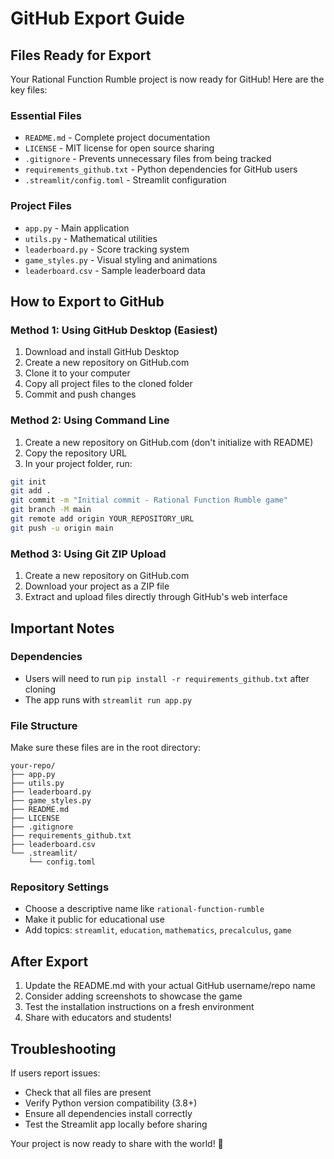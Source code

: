 # GitHub Export Guide

## Files Ready for Export

Your Rational Function Rumble project is now ready for GitHub! Here are the key files:

### Essential Files
- `README.md` - Complete project documentation
- `LICENSE` - MIT license for open source sharing
- `.gitignore` - Prevents unnecessary files from being tracked
- `requirements_github.txt` - Python dependencies for GitHub users
- `.streamlit/config.toml` - Streamlit configuration

### Project Files
- `app.py` - Main application
- `utils.py` - Mathematical utilities
- `leaderboard.py` - Score tracking system
- `game_styles.py` - Visual styling and animations
- `leaderboard.csv` - Sample leaderboard data

## How to Export to GitHub

### Method 1: Using GitHub Desktop (Easiest)
1. Download and install GitHub Desktop
2. Create a new repository on GitHub.com
3. Clone it to your computer
4. Copy all project files to the cloned folder
5. Commit and push changes

### Method 2: Using Command Line
1. Create a new repository on GitHub.com (don't initialize with README)
2. Copy the repository URL
3. In your project folder, run:
```bash
git init
git add .
git commit -m "Initial commit - Rational Function Rumble game"
git branch -M main
git remote add origin YOUR_REPOSITORY_URL
git push -u origin main
```

### Method 3: Using Git ZIP Upload
1. Create a new repository on GitHub.com
2. Download your project as a ZIP file
3. Extract and upload files directly through GitHub's web interface

## Important Notes

### Dependencies
- Users will need to run `pip install -r requirements_github.txt` after cloning
- The app runs with `streamlit run app.py`

### File Structure
Make sure these files are in the root directory:
```
your-repo/
├── app.py
├── utils.py
├── leaderboard.py
├── game_styles.py
├── README.md
├── LICENSE
├── .gitignore
├── requirements_github.txt
├── leaderboard.csv
└── .streamlit/
    └── config.toml
```

### Repository Settings
- Choose a descriptive name like `rational-function-rumble`
- Make it public for educational use
- Add topics: `streamlit`, `education`, `mathematics`, `precalculus`, `game`

## After Export

1. Update the README.md with your actual GitHub username/repo name
2. Consider adding screenshots to showcase the game
3. Test the installation instructions on a fresh environment
4. Share with educators and students!

## Troubleshooting

If users report issues:
- Check that all files are present
- Verify Python version compatibility (3.8+)
- Ensure all dependencies install correctly
- Test the Streamlit app locally before sharing

Your project is now ready to share with the world! 🚀